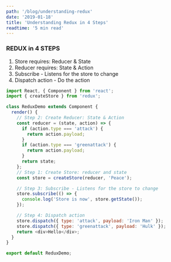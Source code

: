 ```yaml
---
path: '/blog/understanding-redux'
date: '2019-01-18'
title: 'Understanding Redux in 4 Steps'
readtime: '5 min read'
---
```


### REDUX in 4 STEPS

1. Store requires: Reducer & State
2. Reducer requires: State & Action
3. Subscribe - Listens for the store to change
4. Dispatch action - Do the action

```javascript
import React, { Component } from 'react';
import { createStore } from 'redux';

class ReduxDemo extends Component {
  render() {
    // Step 2: Create Reducer: State & Action
    const reducer = (state, action) => {
      if (action.type === 'attack') {
        return action.payload;
      }
      if (action.type === 'greenattack') {
        return action.payload;
      }
      return state;
    };
    // Step 1: Create Store: reducer and state
    const store = createStore(reducer, 'Peace');

    // Step 3: Subscribe - Listens for the store to change
    store.subscribe(() => {
      console.log('Store is now', store.getState());
    });

    // Step 4: Dispatch action
    store.dispatch({ type: 'attack', payload: 'Iron Man' });
    store.dispatch({ type: 'greenattack', payload: 'Hulk' });
    return <div>Hello</div>;
  }
}

export default ReduxDemo;
```
